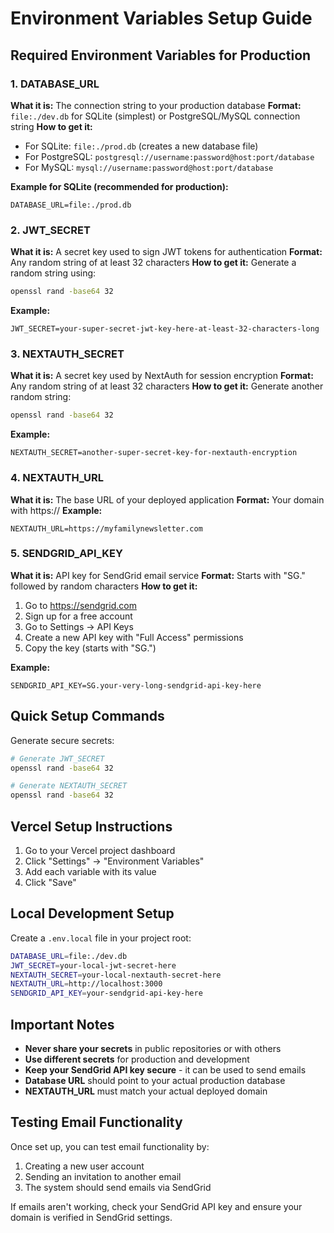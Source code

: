 # Environment Variables Setup Guide

## Required Environment Variables for Production

### 1. DATABASE_URL
**What it is:** The connection string to your production database
**Format:** `file:./dev.db` for SQLite (simplest) or PostgreSQL/MySQL connection string
**How to get it:** 
- For SQLite: `file:./prod.db` (creates a new database file)
- For PostgreSQL: `postgresql://username:password@host:port/database`
- For MySQL: `mysql://username:password@host:port/database`

**Example for SQLite (recommended for production):**
```
DATABASE_URL=file:./prod.db
```

### 2. JWT_SECRET
**What it is:** A secret key used to sign JWT tokens for authentication
**Format:** Any random string of at least 32 characters
**How to get it:** Generate a random string using:
```bash
openssl rand -base64 32
```
**Example:**
```
JWT_SECRET=your-super-secret-jwt-key-here-at-least-32-characters-long
```

### 3. NEXTAUTH_SECRET
**What it is:** A secret key used by NextAuth for session encryption
**Format:** Any random string of at least 32 characters
**How to get it:** Generate another random string:
```bash
openssl rand -base64 32
```
**Example:**
```
NEXTAUTH_SECRET=another-super-secret-key-for-nextauth-encryption
```

### 4. NEXTAUTH_URL
**What it is:** The base URL of your deployed application
**Format:** Your domain with https://
**Example:**
```
NEXTAUTH_URL=https://myfamilynewsletter.com
```

### 5. SENDGRID_API_KEY
**What it is:** API key for SendGrid email service
**Format:** Starts with "SG." followed by random characters
**How to get it:**
1. Go to https://sendgrid.com
2. Sign up for a free account
3. Go to Settings → API Keys
4. Create a new API key with "Full Access" permissions
5. Copy the key (starts with "SG.")

**Example:**
```
SENDGRID_API_KEY=SG.your-very-long-sendgrid-api-key-here
```

## Quick Setup Commands

Generate secure secrets:
```bash
# Generate JWT_SECRET
openssl rand -base64 32

# Generate NEXTAUTH_SECRET  
openssl rand -base64 32
```

## Vercel Setup Instructions

1. Go to your Vercel project dashboard
2. Click "Settings" → "Environment Variables"
3. Add each variable with its value
4. Click "Save"

## Local Development Setup

Create a `.env.local` file in your project root:
```bash
DATABASE_URL=file:./dev.db
JWT_SECRET=your-local-jwt-secret-here
NEXTAUTH_SECRET=your-local-nextauth-secret-here
NEXTAUTH_URL=http://localhost:3000
SENDGRID_API_KEY=your-sendgrid-api-key-here
```

## Important Notes

- **Never share your secrets** in public repositories or with others
- **Use different secrets** for production and development
- **Keep your SendGrid API key secure** - it can be used to send emails
- **Database URL** should point to your actual production database
- **NEXTAUTH_URL** must match your actual deployed domain

## Testing Email Functionality

Once set up, you can test email functionality by:
1. Creating a new user account
2. Sending an invitation to another email
3. The system should send emails via SendGrid

If emails aren't working, check your SendGrid API key and ensure your domain is verified in SendGrid settings.
